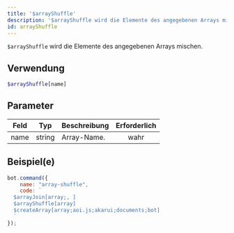 ```yaml
---
title: '$arrayShuffle'
description: '$arrayShuffle wird die Elemente des angegebenen Arrays mischen.'
id: arrayShuffle
---
```


`$arrayShuffle` wird die Elemente des angegebenen Arrays mischen.

## Verwendung

```php
$arrayShuffle[name]
```

## Parameter

| Feld | Typ    | Beschreibung | Erforderlich |
| ---- | ------ | ------------ |:------------:|
| name | string | Array-Name.  |     wahr     |

## Beispiel(e)

```javascript
bot.command({
    name: "array-shuffle",
    code: `
  $arrayJoin[array;, ]
  $arrayShuffle[array]
  $createArray[array;aoi.js;akarui;documents;bot]
  `
});
```